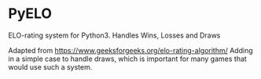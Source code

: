 # PyELO
ELO-rating system for Python3. Handles Wins, Losses and Draws

Adapted from https://www.geeksforgeeks.org/elo-rating-algorithm/
Adding in a simple case to handle draws, which is important for many games that would use such a system.
